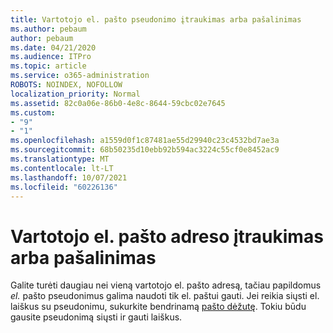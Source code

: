 ```yaml
---
title: Vartotojo el. pašto pseudonimo įtraukimas arba pašalinimas
ms.author: pebaum
author: pebaum
ms.date: 04/21/2020
ms.audience: ITPro
ms.topic: article
ms.service: o365-administration
ROBOTS: NOINDEX, NOFOLLOW
localization_priority: Normal
ms.assetid: 82c0a06e-86b0-4e8c-8644-59cbc02e7645
ms.custom:
- "9"
- "1"
ms.openlocfilehash: a1559d0f1c87481ae55d29940c23c4532bd7ae3a
ms.sourcegitcommit: 68b50235d10ebb92b594ac3224c55cf0e8452ac9
ms.translationtype: MT
ms.contentlocale: lt-LT
ms.lasthandoff: 10/07/2021
ms.locfileid: "60226136"
---
```

# <a name="add-or-remove-an-email-address-for-a-user"></a>Vartotojo el. pašto adreso įtraukimas arba pašalinimas

Galite turėti daugiau nei vieną vartotojo el. pašto adresą, tačiau papildomus  *el.*  pašto pseudonimus galima naudoti tik el. paštui gauti. Jei reikia siųsti el. laiškus su pseudonimu, sukurkite bendrinamą [pašto dėžutę](https://docs.microsoft.com/microsoft-365/admin/email/create-a-shared-mailbox). Tokiu būdu gausite pseudonimą siųsti ir gauti laiškus.
  